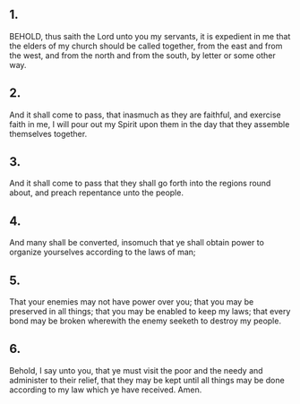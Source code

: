 ## 1.
BEHOLD, thus saith the Lord unto you my servants, it is expedient in me that the elders of my church should be called together, from the east and from the west, and from the north and from the south, by letter or some other way.
## 2.
And it shall come to pass, that inasmuch as they are faithful, and exercise faith in me, I will pour out my Spirit upon them in the day that they assemble themselves together.
## 3.
And it shall come to pass that they shall go forth into the regions round about, and preach repentance unto the people.
## 4.
And many shall be converted, insomuch that ye shall obtain power to organize yourselves according to the laws of man;
## 5.
That your enemies may not have power over you; that you may be preserved in all things; that you may be enabled to keep my laws; that every bond may be broken wherewith the enemy seeketh to destroy my people.
## 6.
Behold, I say unto you, that ye must visit the poor and the needy and administer to their relief, that they may be kept until all things may be done according to my law which ye have received. Amen.
